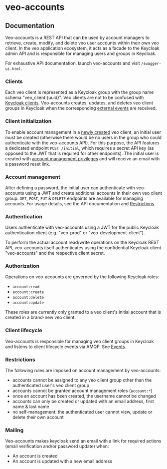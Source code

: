 # veo-accounts

## Documentation

Veo-accounts is a REST API that can be used by account managers to retrieve, create, modify, and delete veo user accounts within their own veo client. In the veo application ecosystem, it acts as a facade to the Keycloak admin API and is responsible for managing users and groups in Keycloak.

For exhaustive API documentation, launch veo-accounts and visit `/swagger-ui.html`.

### Clients
Each veo client is represented as a Keycloak group with the group name schema "veo_client:{uuid}". Veo clients are not to be confused with [Keycloak clients](https://www.keycloak.org/docs/latest/server_admin/#core-concepts-and-terms). Veo-accounts creates, updates, and deletes veo client groups in Keycloak when the corresponding [external events](./events.md) are received.

### Client initialization

To enable account management in a [newly created](./events.md#creation) veo client, an initial user must be created (otherwise there would be no users in the group who could authenticate with the veo-accounts API). For this purpose, the API features a dedicated endpoint `POST /initial`, which requires a secret API key (as opposed to the JWT that is required for other endpoints). The initial user is created with [account management privileges](#authorization) and will receive an email with a password reset link.

### Account management
After defining a password, the initial user can authenticate with veo-accounts using a JWT and create additional accounts in their own veo client group. `GET`, `POST`, `PUT` & `DELETE` endpoints are available for managing accounts. For usage details, see the API documentation and [Restrictions](#restrictions).

### Authentication
Users authenticate with veo-accounts using a JWT for the public Keycloak authentication client (e.g. "veo-prod" or
"veo-development-client").

To perform the actual account read/write operations on the Keycloak REST API, veo-accounts itself authenticates using
the confidential Keycloak client "veo-accounts" and the respective client secret.

### Authorization
Operations on veo-accounts are governed by the following Keycloak roles:
* `account:read`
* `account:create`
* `account:delete`
* `account:update`

These roles are currently only granted to a veo client's initial account that is created in a brand-new veo client.

### Client lifecycle
Veo-accounts is responsible for managing veo client groups in Keycloak and listens to client lifecycle events via AMQP. See [Events](./events.md).

### Restrictions
The following rules are imposed on account management by veo-accounts:
* accounts cannot be assigned to any veo client group other than the authenticated user's veo client group
* accounts cannot be granted account management roles (`account:*`)
* once an account has been created, the username cannot be changed
* accounts can only be created or updated with an email address, first name & last name
* no self-management: the authenticated user cannot view, update or delete their own account

### Mailing
Veo-accounts makes keycloak send an email with a link for required actions (email verification and/or password update)
when:
* An account is created
* An account is updated with a new email address
